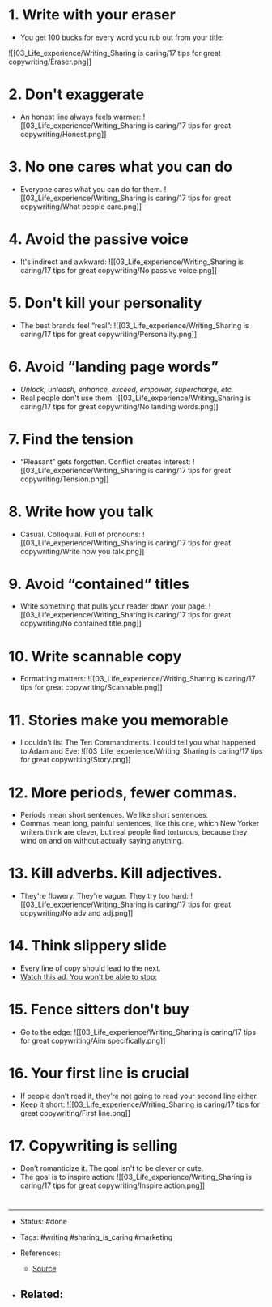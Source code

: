 # 1. Write with your eraser
- You get 100 bucks for every word you rub out from your title:

![[03_Life_experience/Writing_Sharing is caring/17 tips for great copywriting/Eraser.png]]

# 2. Don't exaggerate
- An honest line always feels warmer:
![[03_Life_experience/Writing_Sharing is caring/17 tips for great copywriting/Honest.png]]

# 3. No one cares what you can do
- Everyone cares what you can do for them.
![[03_Life_experience/Writing_Sharing is caring/17 tips for great copywriting/What people care.png]]

# 4. Avoid the passive voice
- It's indirect and awkward:
![[03_Life_experience/Writing_Sharing is caring/17 tips for great copywriting/No passive voice.png]]


# 5. Don't kill your personality
- The best brands feel “real”:
![[03_Life_experience/Writing_Sharing is caring/17 tips for great copywriting/Personality.png]]

# 6. Avoid “landing page words”
- *Unlock, unleash, enhance, exceed, empower, supercharge, etc.*
- Real people don't use them.
![[03_Life_experience/Writing_Sharing is caring/17 tips for great copywriting/No landing words.png]]

# 7. Find the tension
- “Pleasant” gets forgotten. Conflict creates interest:
![[03_Life_experience/Writing_Sharing is caring/17 tips for great copywriting/Tension.png]]

# 8. Write how you talk
- Casual. Colloquial. Full of pronouns:
![[03_Life_experience/Writing_Sharing is caring/17 tips for great copywriting/Write how you talk.png]]

# 9. Avoid “contained” titles
- Write something that pulls your reader down your page:
![[03_Life_experience/Writing_Sharing is caring/17 tips for great copywriting/No contained title.png]]

# 10. Write scannable copy
- Formatting matters:
![[03_Life_experience/Writing_Sharing is caring/17 tips for great copywriting/Scannable.png]]

# 11. Stories make you memorable
- I couldn't list The Ten Commandments. I could tell you what happened to Adam and Eve:
![[03_Life_experience/Writing_Sharing is caring/17 tips for great copywriting/Story.png]]

# 12. More periods, fewer commas.
- Periods mean short sentences. We like short sentences.
- Commas mean long, painful sentences, like this one, which New Yorker writers think are clever, but real people find torturous, because they wind on and on without actually saying anything.

# 13. Kill adverbs. Kill adjectives.
- They're flowery. They're vague. They try too hard:
![[03_Life_experience/Writing_Sharing is caring/17 tips for great copywriting/No adv and adj.png]]

# 14. Think slippery slide
- Every line of copy should lead to the next.
- [Watch this ad. You won't be able to stop:](https://www.youtube.com/watch?v=eXL2YukS6Sc)

# 15. Fence sitters don't buy
- Go to the edge:
![[03_Life_experience/Writing_Sharing is caring/17 tips for great copywriting/Aim specifically.png]]

# 16. Your first line is crucial
- If people don’t read it, they’re not going to read your second line either.
- Keep it short:
![[03_Life_experience/Writing_Sharing is caring/17 tips for great copywriting/First line.png]]

# 17. Copywriting is selling
- Don’t romanticize it. The goal isn't to be clever or cute.
- The goal is to inspire action:
![[03_Life_experience/Writing_Sharing is caring/17 tips for great copywriting/Inspire action.png]]






# 

---
- Status: #done

- Tags: #writing #sharing_is_caring #marketing

- References:
	- [Source](https://marketingexamples.com/copywriting/tips)

- Related:
	- 
